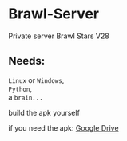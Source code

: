 # Brawl-Server
Private server Brawl Stars V28
## Needs:
`Linux` or `Windows`, <br>
`Python`, <br>
a `brain...`

build the apk yourself

if you need the apk: <a href="https://drive.google.com/file/d/1uHCtm_cSvI3V3CO6yG1ZEYDAaN0ONfx_/view?usp=sharing"> Google Drive <a> 
